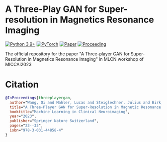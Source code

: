 # A Three-Play GAN for Super-resolution in Magnetics Resonance Imaging
[![Python 3.9+](https://img.shields.io/badge/python-3.9+-blue.svg)](https://www.python.org/downloads/release/python-3918/)
[![PyTorch](https://img.shields.io/badge/PyTorch-grey.svg?logo=PyTorch)](https://pytorch.org/blog/pytorch-1.9-released/) 
[![Paper](http://img.shields.io/badge/Paper-arxiv.2211.16198-B31B1B.svg)](https://arxiv.org/abs/2303.13900)
[![Proceeding](https://img.shields.io/badge/Proceeding-MICCAI2023-blue)](https://link.springer.com/chapter/10.1007/978-3-031-44858-4_3)

The official repository for the paper "A Three-player GAN for Super-Resolution in Magnetics Resonance Imaging" in MLCN workshop of MICCAI2023


# Citation

~~~bibtex
@InProceedings{threeplayergan,
  author="Wang, Qi and Mahler, Lucas and Steiglechner, Julius and Birk, Florian and Scheffler, Klaus and Lohmann, Gabriele",
  title="A Three-Player GAN for Super-Resolution in Magnetic Resonance Imaging",
  booktitle="Machine Learning in Clinical Neuroimaging",
  year="2023",
  publisher="Springer Nature Switzerland",
  pages="23--33",
  isbn="978-3-031-44858-4"
}
~~~
